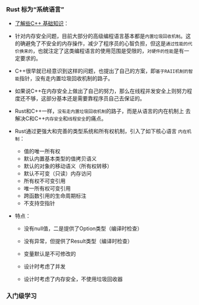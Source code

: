 ### Rust  标为“系统语言”
* [了解些C++ 基础知识](https://www.zhihu.com/question/432640008/answer/1668000615)：

* 针对内存安全问题，目前大部分的高级编程语言基本都是`内置垃圾回收机制`。这的确避免了不安全的内存操作，减少了程序员的心智负担，但这是`通过性能的代价换来的`，也就注定了这类编程语言的使用范围是受限的，`对硬件的性能`是有一定要求的。
* C++很早就已经意识到这样的问题，也提出了自己的方案，即`基于RAII机制的智能`指针，没有走内置垃圾回收机制的路子。
* 如果说C++在内存安全上做出了自己的努力，那么在线程并发安全上则努力程度还不够，这部分基本还是需要靠程序员自己去保证的。


* Rust和C++一样，`没有走内置垃圾回收机制`的路子，而是从语言的内在机制上 去解决C和C++`内存安全`和`线程安全`的痛点。

* Rust通过更强大和完善的类型系统和所有权机制，引入了如下核心语言 `内在机制`：
    * 值的唯一所有权
    * 默认内置基本类型的值拷贝语义
    * 默认的对象的移动语义（所有权转移）
    * 默认不可变（只读）内存访问
    * 所有权不可变引用
    * 唯一所有权可变引用
    * 跨函数引用的生命周期标注
    * 不支持空指针

* 特点：
    * 没有null值，二是提供了Option类型（编译时检查）

    * 没有异常，但提供了Result类型（编译时检查）

    * 变量默认是不可修改的

    * 设计时考虑了并发

    * 设计时考虑了内存安全，不使用垃圾回收器

### 入门级学习
